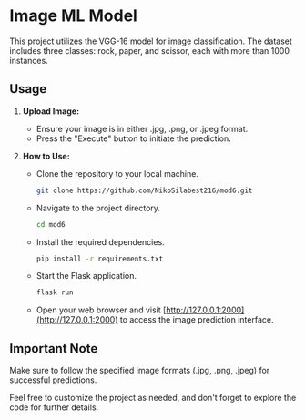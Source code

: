 # Image ML Model

This project utilizes the VGG-16 model for image classification. The dataset includes three classes: rock, paper, and scissor, each with more than 1000 instances.

## Usage

1. **Upload Image:**
   - Ensure your image is in either .jpg, .png, or .jpeg format.
   - Press the "Execute" button to initiate the prediction.

2. **How to Use:**
   - Clone the repository to your local machine.
     ```bash
     git clone https://github.com/NikoSilabest216/mod6.git
     ```
   - Navigate to the project directory.
     ```bash
     cd mod6
     ```
   - Install the required dependencies.
     ```bash
     pip install -r requirements.txt
     ```
   - Start the Flask application.
     ```bash
     flask run
     ```
   - Open your web browser and visit [http://127.0.0.1:2000](http://127.0.0.1:2000) to access the image prediction interface.

## Important Note

Make sure to follow the specified image formats (.jpg, .png, .jpeg) for successful predictions.

Feel free to customize the project as needed, and don't forget to explore the code for further details.
